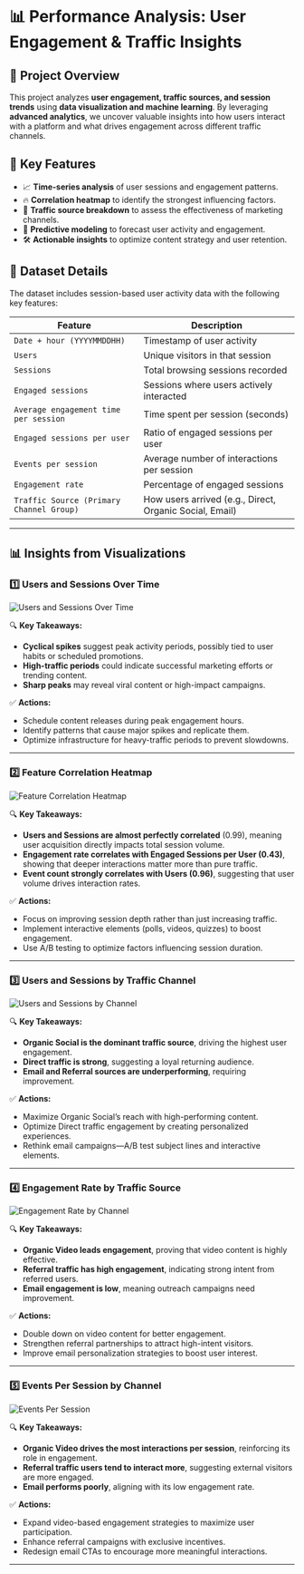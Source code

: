 # 📊 Performance Analysis: User Engagement & Traffic Insights

## 📌 Project Overview
This project analyzes **user engagement, traffic sources, and session trends** using **data visualization and machine learning**. By leveraging **advanced analytics**, we uncover valuable insights into how users interact with a platform and what drives engagement across different traffic channels.

## 🚀 Key Features
- 📈 **Time-series analysis** of user sessions and engagement patterns.
- 🔥 **Correlation heatmap** to identify the strongest influencing factors.
- 🎯 **Traffic source breakdown** to assess the effectiveness of marketing channels.
- 🤖 **Predictive modeling** to forecast user activity and engagement.
- 🛠 **Actionable insights** to optimize content strategy and user retention.

## 📂 Dataset Details
The dataset includes session-based user activity data with the following key features:

| **Feature** | **Description** |
|------------|---------------|
| `Date + hour (YYYYMMDDHH)` | Timestamp of user activity |
| `Users` | Unique visitors in that session |
| `Sessions` | Total browsing sessions recorded |
| `Engaged sessions` | Sessions where users actively interacted |
| `Average engagement time per session` | Time spent per session (seconds) |
| `Engaged sessions per user` | Ratio of engaged sessions per user |
| `Events per session` | Average number of interactions per session |
| `Engagement rate` | Percentage of engaged sessions |
| `Traffic Source (Primary Channel Group)` | How users arrived (e.g., Direct, Organic Social, Email) |

---

## 📊 Insights from Visualizations

### **1️⃣ Users and Sessions Over Time**
![Users and Sessions Over Time](images/users_sessions_trend.png)

🔍 **Key Takeaways:**
- **Cyclical spikes** suggest peak activity periods, possibly tied to user habits or scheduled promotions.
- **High-traffic periods** could indicate successful marketing efforts or trending content.
- **Sharp peaks** may reveal viral content or high-impact campaigns.

✅ **Actions:**
- Schedule content releases during peak engagement hours.
- Identify patterns that cause major spikes and replicate them.
- Optimize infrastructure for heavy-traffic periods to prevent slowdowns.

---

### **2️⃣ Feature Correlation Heatmap**
![Feature Correlation Heatmap](images/correlation_heatmap.png)

🔍 **Key Takeaways:**
- **Users and Sessions are almost perfectly correlated** (0.99), meaning user acquisition directly impacts total session volume.
- **Engagement rate correlates with Engaged Sessions per User (0.43)**, showing that deeper interactions matter more than pure traffic.
- **Event count strongly correlates with Users (0.96)**, suggesting that user volume drives interaction rates.

✅ **Actions:**
- Focus on improving session depth rather than just increasing traffic.
- Implement interactive elements (polls, videos, quizzes) to boost engagement.
- Use A/B testing to optimize factors influencing session duration.

---

### **3️⃣ Users and Sessions by Traffic Channel**
![Users and Sessions by Channel](images/users_sessions_by_channel.png)

🔍 **Key Takeaways:**
- **Organic Social is the dominant traffic source**, driving the highest user engagement.
- **Direct traffic is strong**, suggesting a loyal returning audience.
- **Email and Referral sources are underperforming**, requiring improvement.

✅ **Actions:**
- Maximize Organic Social’s reach with high-performing content.
- Optimize Direct traffic engagement by creating personalized experiences.
- Rethink email campaigns—A/B test subject lines and interactive elements.

---

### **4️⃣ Engagement Rate by Traffic Source**
![Engagement Rate by Channel](images/engagement_rate_by_channel.png)

🔍 **Key Takeaways:**
- **Organic Video leads engagement**, proving that video content is highly effective.
- **Referral traffic has high engagement**, indicating strong intent from referred users.
- **Email engagement is low**, meaning outreach campaigns need improvement.

✅ **Actions:**
- Double down on video content for better engagement.
- Strengthen referral partnerships to attract high-intent visitors.
- Improve email personalization strategies to boost user interest.

---

### **5️⃣ Events Per Session by Channel**
![Events Per Session](images/events_per_session_by_channel.png)

🔍 **Key Takeaways:**
- **Organic Video drives the most interactions per session**, reinforcing its role in engagement.
- **Referral traffic users tend to interact more**, suggesting external visitors are more engaged.
- **Email performs poorly**, aligning with its low engagement rate.

✅ **Actions:**
- Expand video-based engagement strategies to maximize user participation.
- Enhance referral campaigns with exclusive incentives.
- Redesign email CTAs to encourage more meaningful interactions.

---
